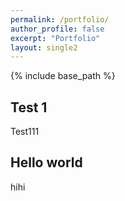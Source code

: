 ```yaml
---
permalink: /portfolio/
author_profile: false
excerpt: "Portfolio"
layout: single2
---
```


{% include base_path %}

## Test 1

Test111

##  Hello world

hihi


<!--
<div class="grid__wrapper">
  {% for post in site.portfolio %}
    {% include archive-single.html type="grid" %}
  {% endfor %}
</div>
-->
